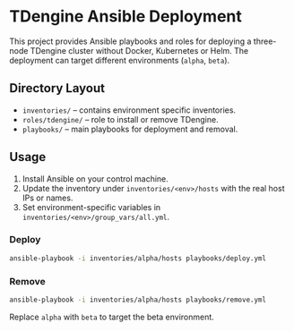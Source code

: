 # TDengine Ansible Deployment

This project provides Ansible playbooks and roles for deploying a three-node TDengine cluster without Docker, Kubernetes or Helm. The deployment can target different environments (`alpha`, `beta`).

## Directory Layout

- `inventories/` – contains environment specific inventories.
- `roles/tdengine/` – role to install or remove TDengine.
- `playbooks/` – main playbooks for deployment and removal.

## Usage

1. Install Ansible on your control machine.
2. Update the inventory under `inventories/<env>/hosts` with the real host IPs or names.
3. Set environment-specific variables in `inventories/<env>/group_vars/all.yml`.

### Deploy

```bash
ansible-playbook -i inventories/alpha/hosts playbooks/deploy.yml
```

### Remove

```bash
ansible-playbook -i inventories/alpha/hosts playbooks/remove.yml
```

Replace `alpha` with `beta` to target the beta environment.
